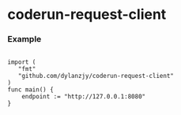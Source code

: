 # coderun-request-client
### Example
<pre><code>
import (
   "fmt"
   "github.com/dylanzjy/coderun-request-client"
)
func main() {
    endpoint := "http://127.0.0.1:8080"
}</code></pre>

